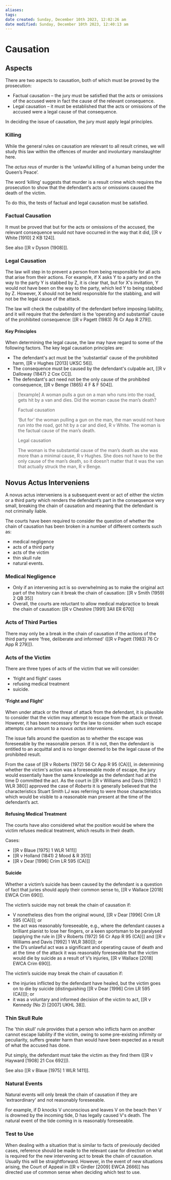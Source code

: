 ```yaml
---
aliases: 
tags: 
date created: Sunday, December 10th 2023, 12:02:26 am
date modified: Sunday, December 10th 2023, 12:40:13 am
---
```


# Causation

## Aspects

There are two aspects to causation, both of which must be proved by the prosecution:

- Factual causation – the jury must be satisfied that the acts or omissions of the accused were in fact the cause of the relevant consequence.
- Legal causation – it must be established that the acts or omissions of the accused were a legal cause of that consequence.

In deciding the issue of causation, the jury must apply legal principles.

### Killing

While the general rules on causation are relevant to all result crimes, we will study this law within the offences of murder and involuntary manslaughter here.

The _actus reus_ of murder is the ‘unlawful killing of a human being under the Queen’s Peace’.

The word ‘killing’ suggests that murder is a result crime which requires the prosecution to show that the defendant’s acts or omissions caused the death of the victim.

To do this, the tests of factual and legal causation must be satisfied.

### Factual Causation

It must be proved that but for the acts or omissions of the accused, the relevant consequence would not have occurred in the way that it did, [[R v White [1910] 2 KB 124]].

See also [[R v Dyson (1908)]].

### Legal Causation

The law will step in to prevent a person from being responsible for all acts that arise from their actions. For example, if X asks Y to a party and on the way to the party Y is stabbed by Z, it is clear that, but for X's invitation, Y would not have been on the way to the party, which led Y to being stabbed by Z. However, X should not be held responsible for the stabbing, and will not be the legal cause of the attack.

The law will check the culpability of the defendant before imposing liability, and it will require that the defendant is the ‘operating and substantial’ cause of the prohibited consequence: [[R v Pagett (1983) 76 Cr App R 279]].

#### Key Principles

When determining the legal cause, the law may have regard to some of the following factors. The key legal causation principles are:

- The defendant's act must be the 'substantial' cause of the prohibited harm, [[R v Hughes [2013] UKSC 56]].
- The consequence must be caused by the defendant's culpable act, [[R v Dalloway (1847) 2 Cox CC]].
- The defendant's act need not be the only cause of the prohibited consequence, [[R v Benge (1865) 4 F & F 504]].

> [!example]
> A woman pulls a gun on a man who runs into the road, gets hit by a van and dies. Did the woman cause the man’s death?
> 
> Factual causation
> 
> ‘But for’ the woman pulling a gun on the man, the man would not have run into the road, got hit by a car and died, R v White. The woman is the factual cause of the man’s death.
> 
> Legal causation
> 
> The woman is the substantial cause of the man’s death as she was more than a minimal cause, R v Hughes. She does not have to be the only cause of the man’s death, so it doesn’t matter that it was the van that actually struck the man, R v Benge.

## Novus Actus Interveniens

A novus actus interveniens is a subsequent event or act of either the victim or a third party which renders the defendant’s part in the consequence very small, breaking the chain of causation and meaning that the defendant is not criminally liable.

The courts have been required to consider the question of whether the chain of causation has been broken in a number of different contexts such as:

- medical negligence
- acts of a third party
- acts of the victim
- thin skull rule
- natural events.

### Medical Negligence

- Only if an intervening act is so overwhelming as to make the original act part of the history can it break the chain of causation: [[R v Smith (1959) 2 QB 35]]
- Overall, the courts are reluctant to allow medical malpractice to break the chain of causation: [[R v Cheshire [1991] 3All ER 670]]

### Acts of Third Parties

There may only be a break in the chain of causation if the actions of the third party were 'free, deliberate and informed' ([[R v Pagett (1983) 76 Cr App R 279]]).

### Acts of the Victim

There are three types of acts of the victim that we will consider:

- ‘fright and flight’ cases
- refusing medical treatment
- suicide.

#### 'Fright and Flight'

When under attack or the threat of attack from the defendant, it is plausible to consider that the victim may attempt to escape from the attack or threat. However, it has been necessary for the law to consider when such escape attempts can amount to a _novus actus interveniens_.

The issue falls around the question as to whether the escape was foreseeable by the reasonable person. If it is not, then the defendant is entitled to an acquittal and is no longer deemed to be the legal cause of the prohibited result.

From the case of [[R v Roberts (1972) 56 Cr App R 95 (CA)]], in determining whether the victim's action was a foreseeable mode of escape, the jury would essentially have the same knowledge as the defendant had at the time D committed the act. As the court in [[R v Williams and Davis [1992] 1 WLR 380]] approved the case of _Roberts_ it is generally believed that the characteristics Stuart Smith LJ was referring to were those characteristics which would be visible to a reasonable man present at the time of the defendant’s act.

#### Refusing Medical Treatment

The courts have also considered what the position would be where the victim refuses medical treatment, which results in their death.

Cases:

- [[R v Blaue [1975] 1 WLR 1411]]
- [[R v Holland (1841) 2 Mood & R 351]]
- [[R v Dear [1996] Crim LR 595 (CA)]]

#### Suicide

Whether a victim’s suicide has been caused by the defendant is a question of fact that juries should apply their common sense to, [[R v Wallace [2018] EWCA Crim 690]].

The victim’s suicide may not break the chain of causation if:

- V nonetheless dies from the original wound, [[R v Dear [1996] Crim LR 595 (CA)]]; or
- the act was reasonably foreseeable, e.g., where the defendant causes a brilliant pianist to lose her fingers, or a keen sportsman to be paralysed (applying the rule in [[R v Roberts (1972) 56 Cr App R 95 (CA)]] and [[R v Williams and Davis [1992] 1 WLR 380]]); or
- the D’s unlawful act was a significant and operating cause of death and at the time of the attack it was reasonably foreseeable that the victim would die by suicide as a result of V’s injuries, [[R v Wallace [2018] EWCA Crim 690]].

The victim’s suicide may break the chain of causation if:

- the injuries inflicted by the defendant have healed, but the victim goes on to die by suicide (distinguishing [[R v Dear [1996] Crim LR 595 (CA)]]); or
- it was a voluntary and informed decision of the victim to act, [[R v Kennedy (No 2) [2007] UKHL 38]].

### Thin Skull Rule

The 'thin skull' rule provides that a person who inflicts harm on another cannot escape liability if the victim, owing to some pre-existing infirmity or peculiarity, suffers greater harm than would have been expected as a result of what the accused has done.

Put simply, the defendant must take the victim as they find them ([[R v Hayward [1908] 21 Cox 692]]).

See also [[R v Blaue [1975] 1 WLR 1411]].

### Natural Events

Natural events will only break the chain of causation if they are 'extraordinary' and not reasonably foreseeable.

For example, if D knocks V unconscious and leaves V on the beach then V is drowned by the incoming tide, D has legally caused V's death. The natural event of the tide coming in is reasonably foreseeable.

### Test to Use

When dealing with a situation that is similar to facts of previously decided cases, reference should be made to the relevant case for direction on what is required for the new intervening act to break the chain of causation. Usually this will be straightforward. However, in the event of new situations arising, the Court of Appeal in [[R v Girdler [2009] EWCA 2666]] has directed use of common sense when deciding which test to use.
